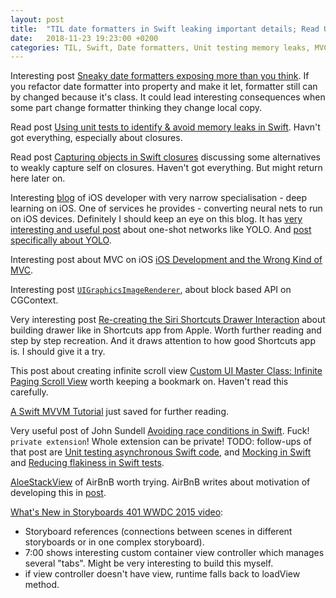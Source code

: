 ```yaml
---
layout: post
title:  "TIL date formatters in Swift leaking important details; Read Using unit tests to identify & avoid memory leaks in Swift"
date:   2018-11-23 19:23:00 +0200
categories: TIL, Swift, Date formatters, Unit testing memory leaks, MVC, UIGraphicsImageRenderer, MVVM, Siri Shortcuts, Race conditions, Storyboards
---
```

Interesting post [Sneaky date formatters exposing more than you think](https://williamboles.me/sneaky-date-formatters-exposing-more-than-you-think/). If you refactor date formatter into property and make it let, formatter still can by changed because it's class. It could lead interesting consequences when some part change formatter thinking they change local copy.

Read post [Using unit tests to identify & avoid memory leaks in Swift](https://www.swiftbysundell.com/posts/using-unit-tests-to-identify-avoid-memory-leaks-in-swift?utm_campaign=This%2BWeek%2Bin%2BSwift&utm_medium=web&utm_source=This_Week_in_Swift_150). Havn't got everything, especially about closures.

Read post [Capturing objects in Swift closures](https://www.swiftbysundell.com/posts/capturing-objects-in-swift-closures) discussing some alternatives to weakly capture self on closures. Haven't got everything. But might return here later on.

Interesting [blog](http://machinethink.net) of iOS developer with very narrow specialisation - deep learning on iOS. One of services he provides - converting neural nets to run on iOS devices. Definitely I should keep an eye on this blog. It has [very interesting and useful post](http://machinethink.net/blog/object-detection/) about one-shot networks like YOLO. And [post specifically about YOLO](http://machinethink.net/blog/object-detection-with-yolo/).

Interesting post about MVC on iOS [iOS Development and the Wrong Kind of MVC](https://medium.com/@JimmyMAndersson/ios-development-and-the-wrong-kind-of-mvc-4e3e2decb82e).

Interesting post [`UIGraphicsImageRenderer`](https://www.swiftjectivec.com/uigraphicsimagerenderer/), about block based API on CGContext.

Very interesting post [Re-creating the Siri Shortcuts Drawer Interaction](https://medium.com/@phillfarrugia/re-creating-the-siri-shortcuts-drawer-interaction-9b2bc94e0b05) about building drawer like in Shortcuts app from Apple. Worth further reading and step by step recreation. And it draws attention to how good Shortcuts app is. I should give it a try.

This post about creating infinite scroll view [Custom UI Master Class: Infinite Paging Scroll View](https://medium.com/swift2go/custom-ui-master-class-infinite-paging-scroll-view-4be78d0de88f) worth keeping a bookmark on. Haven't read this carefully.

[A Swift MVVM Tutorial](https://www.toptal.com/swift/static-patterns-swift-mvvm-tutorial) just saved for further reading.

Very useful post of John Sundell [Avoiding race conditions in Swift](https://www.swiftbysundell.com/posts/avoiding-race-conditions-in-swift). Fuck! `private extension`! Whole extension can be private! TODO: follow-ups of that post are [Unit testing asynchronous Swift code](https://www.swiftbysundell.com/posts/unit-testing-asynchronous-swift-code), and [Mocking in Swift](https://www.swiftbysundell.com/posts/mocking-in-swift) and [Reducing flakiness in Swift tests](https://www.swiftbysundell.com/posts/reducing-flakiness-in-swift-tests).

[AloeStackView](https://github.com/airbnb/AloeStackView) of AirBnB worth trying. AirBnB writes about motivation of developing this in [post](https://medium.com/airbnb-engineering/introducing-aloestackview-for-ios-a676d253c6ba).

[What's New in Storyboards 401 WWDC 2015 video](https://developer.apple.com/videos/play/wwdc2015/215/):

* Storyboard references (connections between scenes in different storyboards or in one complex storyboard).
* 7:00 shows interesting custom container view controller which manages several "tabs". Might be very interesting to build this myself.
* if view controller doesn't have view, runtime falls back to loadView method.
